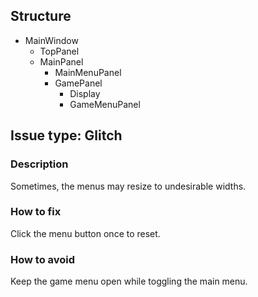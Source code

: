 ## Structure
* MainWindow
    * TopPanel
    * MainPanel
      * MainMenuPanel
      * GamePanel
        * Display
        * GameMenuPanel
        

## Issue type: Glitch
### Description
Sometimes, the menus may resize to undesirable widths.
### How to fix
Click the menu button once to reset.
### How to avoid
Keep the game menu open while toggling the main menu.
